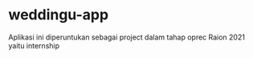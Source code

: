 # weddingu-app
Aplikasi ini diperuntukan sebagai project dalam tahap oprec Raion 2021 yaitu internship
